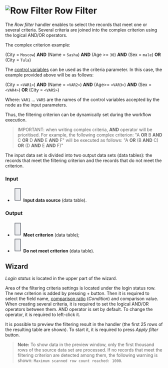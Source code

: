 # ![Row Filter](../../../images/icons/components/filter-data_default.svg) Row Filter

The *Row filter* handler enables to select the records that meet one or several criteria. Several criteria are joined into the complex criterion using the logical AND/OR operators.

The complex criterion example:

(City = `Moscow`) **AND** (Name = `Sasha`) **AND** (Age >= `30`) **AND** (Sex = `male`) **OR** (City = `Tula`)

The [control variables](../../../scenario/variables/control-variables.md) can be used as the criteria parameter. In this case, the example provided above will be as follows:

(City = `<VAR1>`) **AND** (Name = `<VAR2>`) **AND** (Age>= `<VAR3>`) **AND** (Sex = `<VAR4>`) **OR** (City = `<VAR5>`)

Where: `VAR1` ... `VAR5` are the names of the control variables accepted by the node as the input parameters.

Thus, the filtering criterion can be dynamically set during the workflow execution.

> IMPORTANT: when writing complex criteria, **AND** operator will be prioritised.
> For example, the following complex criterion: "A **OR** B **AND** C **OR** D **AND** E **AND** F" will be executed as follows: "A **OR** (B **AND** C) **OR** (D **AND** E **AND** F)"

The input data set is divided into two output data sets (data tables): the records that meet the filtering criterion and the records that do not meet the criterion.

### Input

* ![Input data source](../../../images/icons/app/node/ports/inputs/table_inactive.svg) **Input data source** (data table).

### Output

* ![Meet criterion](../../../images/icons/app/node/ports/inputs/table_inactive.svg) **Meet criterion** (data table);
* ![Do not meet criterion](../../../images/icons/app/node/ports/inputs/table_inactive.svg) **Do not meet criterion** (data table).

## Wizard

*Login status* is located in the upper part of the wizard.

Area of the filtering criteria settings is located under the login status row. The new criterion is added by pressing + button. Then it is required to select the field name, [comparison ratio](./filter-conditions.md) (*Condition*) and comparison value. When creating several criteria, it is required to set the logical AND/OR operators between them. AND operator is set by default. To change the operator, it is required to left-click it.

It is possible to preview the filtering result in the handler (the first 25 rows of the resulting table are shown). To start it, it is required to press *Apply filter* button.

> **Note:** To show data in the preview window, only the first thousand rows of the source data set are processed. If no records that meet the filtering criterion are detected among them, the following warning is shown: `Maximum scanned row count reached: 1000`.
